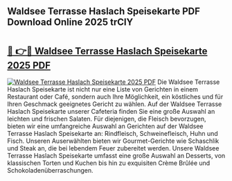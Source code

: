 ## Waldsee Terrasse Haslach Speisekarte PDF Download Online 2025 trClY

# <h2><a href="http://gc84l0.nevu.top/?p=Waldsee+Terrasse+Haslach+Speisekarte">🔗 👉🔴 Waldsee Terrasse Haslach Speisekarte 2025 PDF</a></h2>

[![Waldsee Terrasse Haslach Speisekarte 2025 PDF](https://i.imgur.com/dBaPXMq.png)](http://gc84l0.nevu.top/?p=Waldsee+Terrasse+Haslach+Speisekarte)
Die Waldsee Terrasse Haslach Speisekarte ist nicht nur eine Liste von Gerichten in einem Restaurant oder Café, sondern auch Ihre Möglichkeit, ein köstliches und für Ihren Geschmack geeignetes Gericht zu wählen. Auf der Waldsee Terrasse Haslach Speisekarte unserer Cafeteria finden Sie eine große Auswahl an leichten und frischen Salaten. Für diejenigen, die Fleisch bevorzugen, bieten wir eine umfangreiche Auswahl an Gerichten auf der Waldsee Terrasse Haslach Speisekarte an: Rindfleisch, Schweinefleisch, Huhn und Fisch. Unseren Auserwählten bieten wir Gourmet-Gerichte wie Schaschlik und Steak an, die bei lebendem Feuer zubereitet werden. Unsere Waldsee Terrasse Haslach Speisekarte umfasst eine große Auswahl an Desserts, von klassischen Torten und Kuchen bis hin zu exquisiten Crème Brûlée und Schokoladenüberraschungen.
